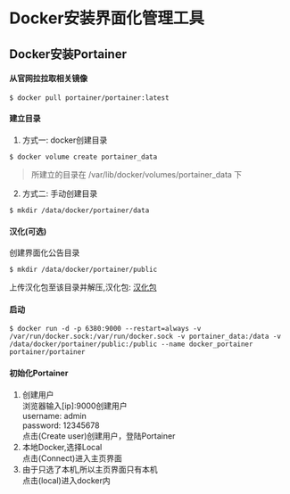 
# Docker安装界面化管理工具
## Docker安装Portainer
#### 从官网拉拉取相关镜像
```
$ docker pull portainer/portainer:latest
```
#### 建立目录
1. 方式一: docker创建目录
```
$ docker volume create portainer_data
```
> 所建立的目录在 /var/lib/docker/volumes/portainer_data  下
2. 方式二: 手动创建目录
```
$ mkdir /data/docker/portainer/data
```
#### 汉化(可选)
创建界面化公告目录
```
$ mkdir /data/docker/portainer/public
```
上传汉化包至该目录并解压,汉化包: [汉化包]()

#### 启动
```
$ docker run -d -p 6380:9000 --restart=always -v /var/run/docker.sock:/var/run/docker.sock -v portainer_data:/data -v /data/docker/portainer/public:/public --name docker_portainer portainer/portainer
```
#### 初始化Portainer
1. 创建用户  
   浏览器输入[ip]:9000创建用户  
   username: admin  
   password: 12345678  
   点击(Create user)创建用户，登陆Portainer
1. 本地Docker,选择Local  
   点击(Connect)进入主页界面
2. 由于只选了本机,所以主页界面只有本机  
   点击(local)进入docker内

